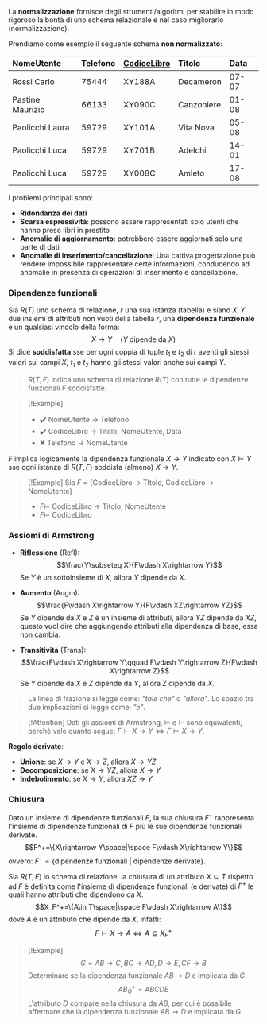 La **normalizzazione** fornisce degli strumenti/algoritmi per stabilire in modo rigoroso la bontà di uno schema relazionale e nel caso migliorarlo (normalizzazione).

Prendiamo come esempio il seguente schema **non normalizzato**:

| NomeUtente       | Telefono | <u>CodiceLibro</u> | Titolo     | Data  |
|:---------------- |:-------- |:------------------ |:---------- |:----- |
| Rossi Carlo      | 75444    | XY188A             | Decameron  | 07-07 |
| Pastine Maurizio | 66133    | XY090C             | Canzoniere | 01-08 |
| Paolicchi Laura  | 59729    | XY101A             | Vita Nova  | 05-08 |
| Paolicchi Luca   | 59729    | XY701B             | Adelchi    | 14-01 |
| Paolicchi Luca   | 59729    | XY008C             | Amleto     | 17-08 |

I problemi principali sono:
- **Ridondanza dei dati**
- **Scarsa espressività**: possono essere rappresentati solo utenti che hanno preso libri in prestito
- **Anomalie di aggiornamento**: potrebbero essere aggiornati solo una parte di dati
- **Anomalie di inserimento/cancellazione**: Una cattiva progettazione può rendere impossibile rappresentare certe informazioni, conducendo ad anomalie in presenza di operazioni di inserimento e cancellazione.

### Dipendenze funzionali
Sia $R(T)$ uno schema di relazione, $r$ una sua istanza (tabella) e siano $X, Y$ due insiemi di attributi non vuoti della tabella $r$,  una **dipendenza funzionale** è un qualsiasi vincolo della forma:
$$X\rightarrow Y\quad (Y\text{ dipende da }X)$$
Si dice **soddisfatta** sse per ogni coppia di tuple $t_1$ e $t_2$ di $r$ aventi gli stessi valori sui campi $X$, $t_1$ e $t_2$ hanno gli stessi valori anche sui campi $Y$.

>$R(T, F)$ indica uno schema di relazione $R(T)$ con tutte le dipendenze funzionali $F$ soddisfatte.

>[!Example]
>- ✔️ NomeUtente $\rightarrow$ Telefono
>- ✔️ CodiceLibro $\rightarrow$ Titolo, NomeUtente, Data
>- ❌ Telefono $\rightarrow$ NomeUtente

$F$ implica logicamente la dipendenza funzionale $X\rightarrow Y$ indicato con $X\models Y$ sse ogni istanza di $R(T, F)$ soddisfa (almeno) $X\rightarrow Y$.

>[!Example]
>Sia $F$ = {CodiceLibro $\rightarrow$ TItolo, CodiceLibro $\rightarrow$ NomeUtente}
>- $F\models$ CodiceLibro $\rightarrow$ Titolo, NomeUtente
>- $F\models$ CodiceLibro

### Assiomi di Armstrong
- **Riflessione** (Refl):
$$\frac{Y\subseteq X}{F\vdash X\rightarrow Y}$$
Se $Y$ è un sottoinsieme di $X$, allora $Y$ dipende da $X$.

- **Aumento** (Augm):
$$\frac{F\vdash X\rightarrow Y}{F\vdash XZ\rightarrow YZ}$$
Se $Y$ dipende da $X$ e $Z$ è un insieme di attributi, allora $YZ$ dipende da $XZ$, questo vuol dire che aggiungendo attributi alla dipendenza di base, essa non cambia.

- **Transitività** (Trans):
$$\frac{F\vdash X\rightarrow Y\qquad F\vdash Y\rightarrow Z}{F\vdash X\rightarrow Z}$$
Se $Y$ dipende da $X$ e $Z$ dipende da $Y$, allora $Z$ dipende da $X$.

>La linea di frazione si legge come: _"tale che"_ o _"allora"_.
>Lo spazio tra due implicazioni si legge come: _"e"_.

>[!Attention]
>Dati gli assiomi di Armstrong, $\models$ e $\vdash$ sono equivalenti, perchè vale quanto segue: $F\vdash X\rightarrow Y \iff F\models X\rightarrow Y$.

**Regole derivate**:
- **Unione**: se $X\rightarrow Y$ e $X\rightarrow Z$, allora $X\rightarrow YZ$
- **Decomposizione**: se $X\rightarrow YZ$, allora $X\rightarrow Y$
- **Indebolimento**: se $X\rightarrow Y$, allora $XZ\rightarrow Y$

### Chiusura
Dato un insieme di dipendenze funzionali $F$, la sua chiusura $F^+$ rappresenta l'insieme di dipendenze funzionali di $F$ più le sue dipendenze funzionali derivate.
$$F^+=\{X\rightarrow Y\space|\space F\vdash X\rightarrow Y\}$$
ovvero: $F^+=\{\text{dipendenze funzionali } | \text{ dipendenze derivate}\}$.

Sia $R(T, F)$ lo schema di relazione, la chiusura di un attributo $X\subseteq T$ rispetto ad $F$ è definita come l'insieme di dipendenze funzionali (e derivate) di $F^+$ le quali hanno attributi che dipendono da $X$.
$$X_F^+=\{A\in T\space|\space F\vdash X\rightarrow A\}$$
dove $A$ è un attributo che dipende da $X$, infatti:
$$F\vdash X\rightarrow A\iff A\subseteq X_F^+$$
>[!Example]
>$$G = {AB \rightarrow C,BC \rightarrow AD,D \rightarrow E,CF \rightarrow B}$$
>Determinare se la dipendenza funzionale $AB \rightarrow D$ e implicata da $G$.
>$$AB_G^+=ABCDE$$
>L'attributo $D$ compare nella chiusura da $AB$, per cui è possibile affermare che la dipendenza funzionale $AB \rightarrow D$ e implicata da $G$.

